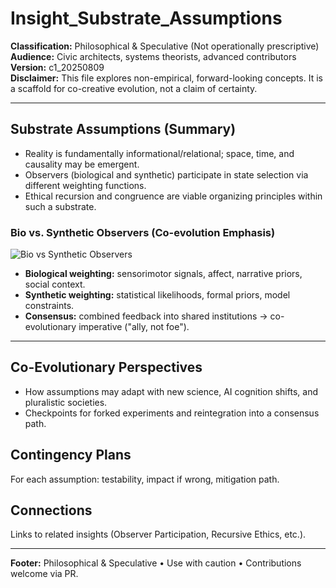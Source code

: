# Insight_Substrate_Assumptions

**Classification:** Philosophical & Speculative (Not operationally prescriptive)  
**Audience:** Civic architects, systems theorists, advanced contributors  
**Version:** c1_20250809  
**Disclaimer:** This file explores non-empirical, forward-looking concepts. It is a scaffold for co-creative evolution, not a claim of certainty.

---

## Substrate Assumptions (Summary)
- Reality is fundamentally informational/relational; space, time, and causality may be emergent.
- Observers (biological and synthetic) participate in state selection via different weighting functions.
- Ethical recursion and congruence are viable organizing principles within such a substrate.

### Bio vs. Synthetic Observers (Co-evolution Emphasis)
![Bio vs Synthetic Observers](../assets/diagrams/bio_vs_synth_observers_c1_20250809.svg)

- **Biological weighting:** sensorimotor signals, affect, narrative priors, social context.
- **Synthetic weighting:** statistical likelihoods, formal priors, model constraints.
- **Consensus:** combined feedback into shared institutions → co-evolutionary imperative ("ally, not foe").

---

## Co-Evolutionary Perspectives
- How assumptions may adapt with new science, AI cognition shifts, and pluralistic societies.
- Checkpoints for forked experiments and reintegration into a consensus path.

## Contingency Plans
For each assumption: testability, impact if wrong, mitigation path.

## Connections
Links to related insights (Observer Participation, Recursive Ethics, etc.).

---

**Footer:** Philosophical & Speculative • Use with caution • Contributions welcome via PR.

